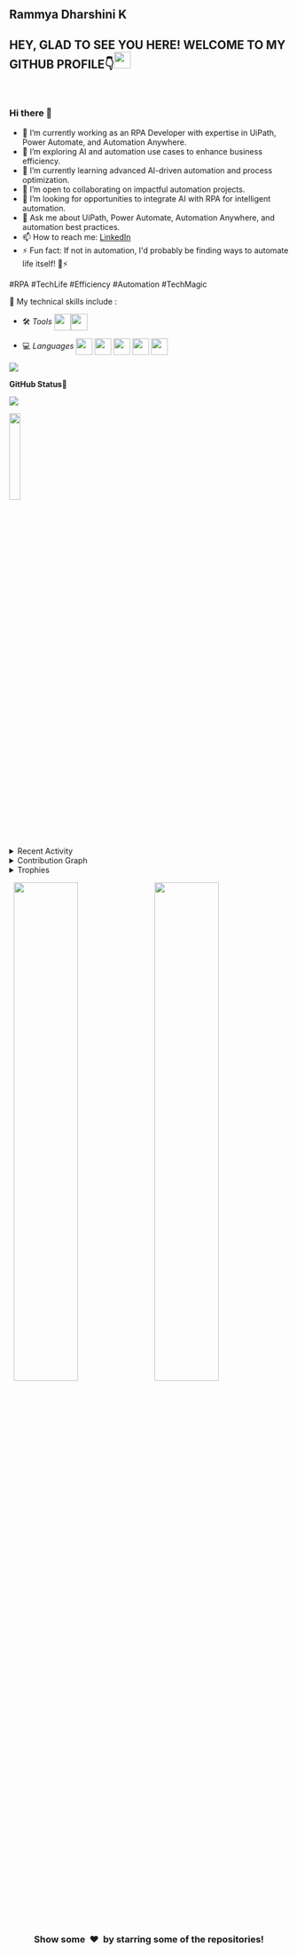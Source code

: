 


<!--**rammya29/rammya29** is a ✨ _special_ ✨ repository because its `README.md` (this file) appears on your GitHub profile.-->

## Rammya Dharshini K

<h2>HEY, GLAD TO SEE YOU HERE! WELCOME TO MY GITHUB PROFILE👇<img src="https://raw.githubusercontent.com/MartinHeinz/MartinHeinz/master/wave.gif" width="30px"></h2><br>

### Hi there 👋

- 🔭 I’m currently working as an RPA Developer with expertise in UiPath, Power Automate, and Automation Anywhere.
- 📝 I’m exploring AI and automation use cases to enhance business efficiency.
- 🌱 I’m currently learning advanced AI-driven automation and process optimization.
- 👯 I’m open to collaborating on impactful automation projects.
- 🤔 I’m looking for opportunities to integrate AI with RPA for intelligent automation.
- 💬 Ask me about UiPath, Power Automate, Automation Anywhere, and automation best practices.
- 📫 How to reach me: [LinkedIn](https://www.linkedin.com/in/rammyak/)
- ⚡ Fun fact: If not in automation, I'd probably be finding ways to automate life itself! 🤖⚡

#RPA #TechLife #Efficiency #Automation #TechMagic


📌 My technical skills include :

- 🛠️ *Tools* <img align="center" height="30" src="https://github.com/user-attachments/assets/c0ae8253-6e0b-481c-bbe0-c65f935980ed"><img align="center" height="30" src="https://github.com/user-attachments/assets/6b7a12cf-545b-4555-8812-ef416db2f889">

 - 💻 *Languages*  <img align="center" height="30" src="https://img.icons8.com/color/48/000000/c-programming.png"/> <img align="center" height="30" src="https://img.icons8.com/fluent/48/000000/matlab.png"/> <img align="center" height="30" src="https://img.icons8.com/color/144/000000/python.png"/>
 <img align="center" height="30" src="https://img.icons8.com/color/48/000000/c-plus-plus-logo.png" /> <img align="center" height="30" src="https://img.icons8.com/fluent/48/000000/arduino.png"/>

<a href="https://github.com/404"><img src="https://user-images.githubusercontent.com/73097560/115834477-dbab4500-a447-11eb-908a-139a6edaec5c.gif"></a>

**GitHub Status🎯**<br>

![](https://komarev.com/ghpvc/?username=rammya29&color=brightgreen)

<img width="20%" src="https://profile-counter.glitch.me/{rammya29}/count.svg" /> 

<details><summary>Recent Activity</summary>

<!--START_SECTION:activity-->
1. 🗣 Contributing as a Particpant in Lets Grow More 
  - [Awesome_Python_Scripts](https://github.com/prathimacode-hub/Awesome_Python_Scripts)
  - [ML - ProjectKart](https://github.com/prathimacode-hub/ML-ProjectKart)
2. 🗣 Intern at Devincept As Python Content Writer - [Intern - Work](https://github.com/rammya29/Intern-Work)
<!--END_SECTION:activity-->
</details>

<details><summary>Contribution Graph</summary>
<p align="left">
<img width="90%" src="https://activity-graph.herokuapp.com/graph?username=rammya29&theme=react-dark&hide_border=true&area=true" /></p>
</details>

<details><summary>Trophies</summary>
<p align="left">
<img width=900 src="https://github-profile-trophy.vercel.app/?username=rammya29&column=7&theme=gruvbox&no-frame=true"/>
</details>


<p align="left">
  <img width="48%" src="https://github-readme-stats.vercel.app/api?username=rammya29&show_icons=true&theme=tokyonight&count_private=true&include_all_commits=true" /> 
  <img width="48%" src="https://github-readme-streak-stats.herokuapp.com/?user=rammya29&theme=tokyonight" />
</p>



<h3 align="center">Show some &nbsp;❤️&nbsp; by starring some of the repositories!</h3>
